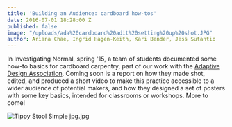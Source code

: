 ```yaml
---
title: 'Building an Audience: cardboard how-tos'
date: 2016-07-01 18:28:00 Z
published: false
image: "/uploads/ada%20cardboard%20adit%20setting%20up%20shot.JPG"
author: Ariana Chae, Ingrid Hagen-Keith, Kari Bender, Jess Sutantio
---
```


In Investigating Normal, spring '15, a team of students documented some how-to basics for cardboard carpentry, part of our work with the [Adaptive Design Association](http://aplusa.org/projects/cardboard-carpentry-with-adaptive-design-association/). Coming soon is a report on how they made shot, edited, and produced a short video to make this practice accessible to a wider audience of potential makers, and how they designed a set of posters with some key basics, intended for classrooms or workshops. More to come!

![Tippy Stool Simple jpg.jpg](/uploads/Tippy%20Stool%20Simple%20jpg.jpg)